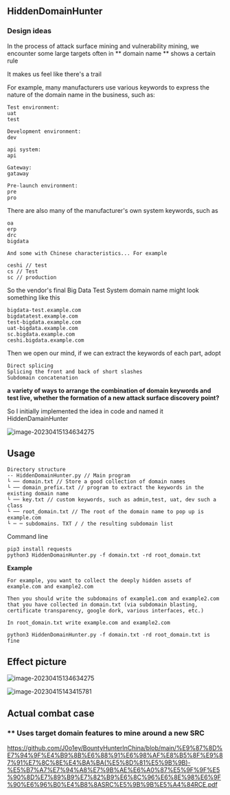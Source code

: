 ## HiddenDomainHunter

### Design ideas

In the process of attack surface mining and vulnerability mining, we encounter some large targets often in ** domain name ** shows a certain rule

It makes us feel like there's a trail

For example, many manufacturers use various keywords to express the nature of the domain name in the business, such as:

```
Test environment:
uat
test

Development environment:
dev

api system:
api

Gateway:
gataway

Pre-launch environment:
pre
pro
```



There are also many of the manufacturer's own system keywords, such as


```
oa
erp
drc
bigdata

And some with Chinese characteristics... For example

ceshi // test
cs // Test
sc // production
```

So the vendor's final Big Data Test System domain name might look something like this

```
bigdata-test.example.com
bigdatatest.example.com
test-bigdata.example.com
uat-bigdata.example.com
sc.bigdata.example.com
ceshi.bigdata.example.com
```

Then we open our mind, if we can extract the keywords of each part, adopt

```
Direct splicing
Splicing the front and back of short slashes
Subdomain concatenation
```

**a variety of ways to arrange the combination of domain keywords and test live, whether the formation of a new attack surface discovery point?** 

So I initially implemented the idea in code and named it HiddenDamainHunter

![image-20230415134634275](https://s2.loli.net/2023/04/15/fdKgsmFPETX2M3I.png)



## Usage

 ```
 Directory structure
 -- HiddenDomainHunter.py // Main program
 └ ── domain.txt // Store a good collection of domain names
 └ ── domain_prefix.txt // program to extract the keywords in the existing domain name
 └ ── key.txt // custom keywords, such as admin,test, uat, dev such a class
 └ ── root_domain.txt // The root of the domain name to pop up is example.com
 └ ─ ─ subdomains. TXT / / the resulting subdomain list
 ```

Command line

```
pip3 install requests
python3 HiddenDomainHunter.py -f domain.txt -rd root_domain.txt
```

**Example** 

```
For example, you want to collect the deeply hidden assets of example.com and example2.com

Then you should write the subdomains of example1.com and example2.com that you have collected in domain.txt (via subdomain blasting, certificate transparency, google dork, various interfaces, etc.)

In root_domain.txt write example.com and example2.com

python3 HiddenDomainHunter.py -f domain.txt -rd root_domain.txt is fine
```



## Effect picture

![image-20230415134634275](https://s2.loli.net/2023/04/15/fdKgsmFPETX2M3I.png)

![image-20230415143415781](https://s2.loli.net/2023/04/15/NoFviXA4hwS12JE.png)



## Actual combat case

### ** Uses target domain features to mine around a new SRC

https://github.com/J0o1ey/BountyHunterInChina/blob/main/%E9%87%8D%E7%94%9F%E4%B9%8B%E6%88%91%E6%98%AF%E8%B5%8F%E9%87%91%E7%8C%8E%E4%BA%BA(%E5%8D%81%E5%9B%9B)-%E5%B7%A7%E7%94%A8%E7%9B%AE%E6%A0%87%E5%9F%9F%E5%90%8D%E7%89%B9%E7%82%B9%E6%8C%96%E6%8E%98%E6%9F%90%E6%96%B0%E4%B8%8ASRC%E5%9B%9B%E5%A4%84RCE.pdf
